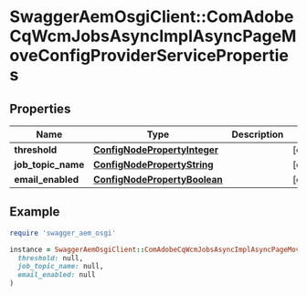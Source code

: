 # SwaggerAemOsgiClient::ComAdobeCqWcmJobsAsyncImplAsyncPageMoveConfigProviderServiceProperties

## Properties

| Name | Type | Description | Notes |
| ---- | ---- | ----------- | ----- |
| **threshold** | [**ConfigNodePropertyInteger**](ConfigNodePropertyInteger.md) |  | [optional] |
| **job_topic_name** | [**ConfigNodePropertyString**](ConfigNodePropertyString.md) |  | [optional] |
| **email_enabled** | [**ConfigNodePropertyBoolean**](ConfigNodePropertyBoolean.md) |  | [optional] |

## Example

```ruby
require 'swagger_aem_osgi'

instance = SwaggerAemOsgiClient::ComAdobeCqWcmJobsAsyncImplAsyncPageMoveConfigProviderServiceProperties.new(
  threshold: null,
  job_topic_name: null,
  email_enabled: null
)
```

